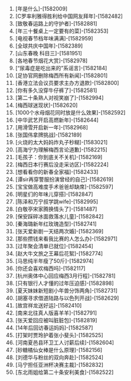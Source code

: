 
1. [年是什么]-[1582009]
1. [C罗率利雅得胜利给中国网友拜年]-[1582482]
1. [致敬春运路上的守护者]-[1582881]
1. [年三十餐桌上一定要有的菜]-[1582353]
1. [电视春节档年味满满]-[1582959]
1. [全球共庆中国年]-[1582389]
1. [山东春晚 科目三]-[1581951]
1. [各地春节烟花大赏]-[1582978]
1. [“尿毒症是吃出来的”系谣言]-[1582184]
1. [足协官网删除梅西所有新闻]-[1582801]
1. [香港立法会议员要求主办方退款]-[1582800]
1. [你有多久没穿牛仔裤了]-[1582581]
1. [第二十条熟人对视笑崩了]-[1582994]
1. [梅西球迷现状]-[1582620]
1. [1000个水母烟花同时放是什么效果]-[1582592]
1. [中华武艺开启高燃新年]-[1582644]
1. [用滑雪开启新一年]-[1582968]
1. [张国伟拿牌挑战]-[1582189]
1. [火烧的太大妈妈炸丸子秒糊]-[1583021]
1. [高海宁为理解梅西言论道歉]-[1582215]
1. [毛孩子：你到底关不关机]-[1582169]
1. [梅西日本行赛后没走采访区]-[1582224]
1. [想看看你的新春全家福]-[1582433]
1. [谭sir再穿警服扮演曾经的自己]-[1582619]
1. [宝宝做高难度手术爸爸却缺席]-[1582597]
1. [明星们的年味儿穿搭]-[1582847]
1. [陈泽和万宁叔学跳wife]-[1582995]
1. [白敬亭宋家腾换情头了]-[1581487]
1. [保安踩碎冰面救落水儿童]-[1582842]
1. [秦海璐新年红玫瑰造型]-[1582741]
1. [张天爱新剧一天结两次婚]-[1582369]
1. [那些攒钱来看我比赛的人怎么办]-[1582971]
1. [过年聚会清单已就位]-[1582454]
1. [赵大牛文旅之王幕后花絮]-[1582774]
1. [马思纯半年瘦了50斤]-[1582974]
1. [你还会喜欢梅西吗]-[1582117]
1. [杭州奥体中心回应梅西3月行程]-[1582781]
1. [只有银行人才懂的过年压迫感]-[1582898]
1. [夏天妹妹新短剧小年兽分饰两角]-[1582731]
1. [胡塞寻求借道陆路与以色列开战]-[1582629]
1. [故宫祥龙送好运]-[1582410]
1. [南来北往真人版喜羊羊]-[1582791]
1. [张天爱回应被叫脏脏包]-[1582819]
1. [14年后回访春运妈妈]-[1582587]
1. [打架时贾玲护着张小斐头]-[1582525]
1. [河南夏邑县环卫工人讨薪后续]-[1582604]
1. [砂糖橘仙女棒是什么原理]-[1582156]
1. [刘德华与粉丝的双向奔赴]-[1582524]
1. [马宁担任亚洲杯决赛主裁]-[1582832]
1. [东北雨姐给第二十条安利美食]-[1582522]